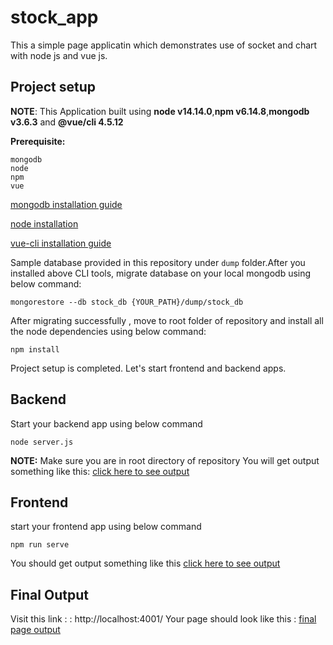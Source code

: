 # stock_app

  This a simple page applicatin which demonstrates use of socket and chart with node js and vue js.

## Project setup

**NOTE**: This Application built using **node v14.14.0**,**npm v6.14.8**,**mongodb v3.6.3** and **@vue/cli 4.5.12**

**Prerequisite:**
```
mongodb
node
npm
vue
```

[mongodb installation guide](https://docs.mongodb.com/manual/installation/)

[node installation](https://nodejs.org/en/download/)

[vue-cli installation guide](https://cli.vuejs.org/guide/installation.html)

Sample database provided in this repository under `dump` folder.After you installed above CLI tools, migrate database on your local mongodb using below command:
```
mongorestore --db stock_db {YOUR_PATH}/dump/stock_db
```
After migrating successfully , move to root folder of repository and install all the node dependencies using below command:
```
npm install
```
Project setup is completed. Let's start frontend and backend apps.

## Backend
Start your backend app using below command
```
node server.js
```
**NOTE:** Make sure you are in root directory of repository
You will get output something like this:
[click here to see output](https://imgur.com/N28lL4H)


## Frontend
start your frontend app using below command
```
npm run serve
```
You should get output something like this 
[click here to see output](https://imgur.com/rHQ4ktO)

## Final Output
Visit this link : : http://localhost:4001/ 
Your page should look like this : [final page output](https://imgur.com/KDqIHLG)
